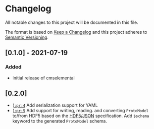 # Changelog
All notable changes to this project will be documented in this file.

The format is based on [Keep a Changelog](https://keepachangelog.com/en/1.0.0/) and this project adheres to [Semantic Versioning](https://semver.org/spec/v2.0.0.html).

## [0.1.0] - 2021-07-19
### Added

- Initial release of cmselemental

## [0.2.0]

- ([`:pr:4`](https://github.com/MolSSI/cmselemental/pull/4) Add serialization support for YAML
- ([`:pr:5`](https://github.com/MolSSI/cmselemental/pull/5) Add support for writing, reading. and converting `ProtoModel` to/from HDF5 based on the [HDF5/JSON](https://hdf5-json.readthedocs.io) specification. Add `$schema` keyword to the generated `ProtoModel` schema.
